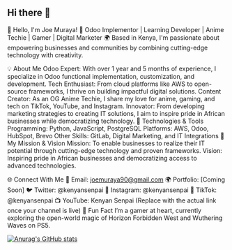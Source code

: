## Hi there 👋
👋 Hello, I'm Joe Muraya!
🚀 Odoo Implementor | Learning Developer | Anime Techie | Gamer | Digital Marketer
🌍 Based in Kenya, I'm passionate about empowering businesses and communities by combining cutting-edge technology with creativity.

💡 About Me
Odoo Expert: With over 1 year and 5 months of experience, I specialize in Odoo functional implementation, customization, and development.
Tech Enthusiast: From cloud platforms like AWS to open-source frameworks, I thrive on building impactful digital solutions.
Content Creator: As an OG Anime Techie, I share my love for anime, gaming, and tech on TikTok, YouTube, and Instagram.
Innovator: From developing marketing strategies to creating IT solutions, I aim to inspire pride in African businesses while democratizing technology.
🔧 Technologies & Tools
Programming: Python, JavaScript, PostgreSQL
Platforms: AWS, Odoo, HubSpot, Brevo
Other Skills: GitLab, Digital Marketing, and IT Integrations
🌟 My Mission & Vision
Mission: To enable businesses to realize their IT potential through cutting-edge technology and proven frameworks.
Vision: Inspiring pride in African businesses and democratizing access to advanced technologies.

🌐 Connect With Me
📧 Email: joemuraya90@gmail.com
🌍 Portfolio: [Coming Soon]
🐦 Twitter: @kenyansenpai
📸 Instagram: @kenyansenpai
🎥 TikTok: @kenyansenpai
📺 YouTube: Kenyan Senpai (Replace with the actual link once your channel is live)
👾 Fun Fact
I’m a gamer at heart, currently exploring the open-world magic of Horizon Forbidden West and Wuthering Waves on PS5.


[![Anurag's GitHub stats](https://github-readme-stats.vercel.app/api?username=murayajoe)](https://github.com/anuraghazra/github-readme-stats)

<!--
**murayajoe/murayajoe** is a ✨ _special_ ✨ repository because its `README.md` (this file) appears on your GitHub profile.

Here are some ideas to get you started:

- 🔭 I’m currently working on ...
- 🌱 I’m currently learning ...
- 👯 I’m looking to collaborate on ...
- 🤔 I’m looking for help with ...
- 💬 Ask me about ...
- 📫 How to reach me: ...
- 😄 Pronouns: ...
- ⚡ Fun fact: ...
-->
